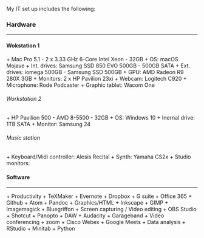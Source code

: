 
My IT set up includes the following:

<h3>Hardware</h3>
<hr />

<h4>Wokstation 1</h4>
+ Mac Pro 5.1 - 2 x 3.33 GHz 6-Core Intel Xeon - 32GB
+ OS: macOS Mojave
+ Int. drives: Samsung SSD 850 EVO 500GB - 500GB SATA 
+ Ext. drives: iomega 500GB - Samsung SSD 500GB
+ GPU: AMD Radeon R9 280X 3GB
+ Monitors: 2 x HP Pavilion 23xi
+ Webcam: Logitech C920
+ Microphone: Rode Podcaster
+ Graphic tablet: Wacom One

<h6> Workstation 2</h6>
+ HP Pavilion 500 - AMD 8-5500 - 32GB 
+ OS: Windows 10
+ Inernal drive: 1TB SATA
+ Monitor: Samsung 24

<h6>Music station</h6>
+ Keyboard/Midi controller: Alesis Recital
+ Synth: Yamaha CS2x
+ Studio monitors:

<h4>Software</h4>
<hr />
+ Productivity
  + TeXMaker
  + Evernote
  + Dropbox
  + G suite
  + Office 365
  + Github
  + Atom
  + Pandoc
+ Graphics/HTML
  + Inkscape
  + GIMP
  + Imagemagick
  + Bluegriffon
+ Screen capturing / Video editing
  + OBS Studio
  + Shotcut
  + Panopto
+ DAW
  + Audacity
  + Garageband
+ Video conferencing
  + zoom
  + Cisco Webex
  + Google Meets
+ Data analysis
  + RStudio
  + Minitab
  + Python
